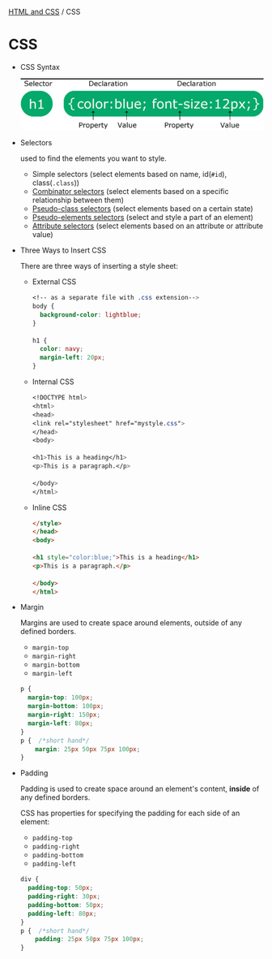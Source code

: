 [HTML and CSS](../HTML-and-CSS.md) / CSS

# CSS

- CSS Syntax
    
    ![Untitled](CSS/Untitled.png)
    
- Selectors
    
    used to find the elements you want to style.
    
    - Simple selectors (select elements based on name, id(`#id`), class(`.class`))
    - [Combinator selectors](https://www.w3schools.com/css/css_combinators.asp) (select elements based on a specific relationship between them)
    - [Pseudo-class selectors](https://www.w3schools.com/css/css_pseudo_classes.asp) (select elements based on a certain state)
    - [Pseudo-elements selectors](https://www.w3schools.com/css/css_pseudo_elements.asp) (select and style a part of an element)
    - [Attribute selectors](https://www.w3schools.com/css/css_attribute_selectors.asp) (select elements based on an attribute or attribute value)
- Three Ways to Insert CSS
    
    There are three ways of inserting a style sheet:
    
    - External CSS
        
        ```css
        <!-- as a separate file with .css extension-->
        body {
          background-color: lightblue;
        }
        
        h1 {
          color: navy;
          margin-left: 20px;
        }
        ```
        
    - Internal CSS
        
        ```css
        <!DOCTYPE html>
        <html>
        <head>
        <link rel="stylesheet" href="mystyle.css">
        </head>
        <body>
        
        <h1>This is a heading</h1>
        <p>This is a paragraph.</p>
        
        </body>
        </html>
        ```
        
    - Inline CSS
        
        ```html
        </style>
        </head>
        <body>
        
        <h1 style="color:blue;">This is a heading</h1>
        <p>This is a paragraph.</p>
        
        </body>
        </html>
        ```
        
- Margin
    
    Margins are used to create space around elements, outside of any defined borders.
    
    - `margin-top`
    - `margin-right`
    - `margin-bottom`
    - `margin-left`
    
    ```css
    p {
      margin-top: 100px;
      margin-bottom: 100px;
      margin-right: 150px;
      margin-left: 80px;
    }
    p {  /*short hand*/
    	margin: 25px 50px 75px 100px;
    }
    ```
    
- Padding
    
    Padding is used to create space around an element's content, **inside** of any defined borders.
    
    CSS has properties for specifying the padding for each side of an element:
    
    - `padding-top`
    - `padding-right`
    - `padding-bottom`
    - `padding-left`
    
    ```css
    div {
      padding-top: 50px;
      padding-right: 30px;
      padding-bottom: 50px;
      padding-left: 80px;
    }
    p {  /*short hand*/
    	padding: 25px 50px 75px 100px;
    }
    ```
